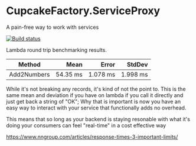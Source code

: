 # CupcakeFactory.ServiceProxy
A pain-free way to work with services

[![Build status](https://dev.azure.com/cupcakefactory/ChasesSites/_apis/build/status/CupcakeFactory.ServiceProxy)](https://dev.azure.com/cupcakefactory/ChasesSites/_build/latest?definitionId=12)

Lambda round trip benchmarking results.

|      Method |     Mean |    Error |   StdDev |
|------------ |---------:|---------:|---------:|
| Add2Numbers | 54.35 ms | 1.078 ms | 1.998 ms |


While it's not breaking any records, it's kind of not the point to. This is the same mean and deviation if you have on lambda if you call it directly and just get back a string of "OK";
Why that is important is now you have an easy way to interact with your service that functionally adds no overhead. 

This means that so long as your backend is staying resonable with what it's doing your consumers can feel "real-time" in a cost effective way

https://www.nngroup.com/articles/response-times-3-important-limits/